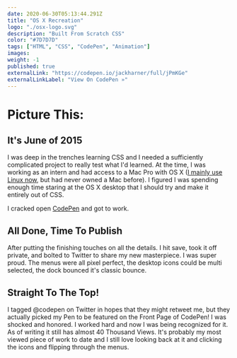 ```yaml
---
date: 2020-06-30T05:13:44.291Z
title: "OS X Recreation" 
logo: "./osx-logo.svg"
description: "Built From Scratch CSS"
color: "#7D7D7D"
tags: ["HTML", "CSS", "CodePen", "Animation"]
images: 
weight: -1
published: true
externalLink: "https://codepen.io/jackharner/full/jPmKGe"
externalLinkLabel: "View On CodePen »"
---
```


# Picture This: 

## It's June of 2015

I was deep in the trenches learning CSS and I needed a sufficiently complicated project to really test what I'd learned. At the time, I was working as an intern and had access to a Mac Pro with OS X ([I mainly use Linux now](/uses), but had never owned a Mac before). I figured I was spending enough time staring at the OS X desktop that I should try and make it entirely out of CSS. 

I cracked open [CodePen](https://codepen.io/jackharner) and got to work. 

## All Done, Time To Publish

After putting the finishing touches on all the details. I hit save, took it off private, and bolted to Twitter to share my new masterpiece. I was super proud. The menus were all pixel perfect, the desktop icons could be multi selected, the dock bounced it's classic bounce. 

## Straight To The Top!

I tagged @codepen on Twitter in hopes that they might retweet me, but they actually picked my Pen to be featured on the Front Page of CodePen! I was shocked and honored. I worked hard and now I was being recognized for it. As of writing it still has almost 40 Thousand Views. It's probably my most viewed piece of work to date and I still love looking back at it and clicking the icons and flipping through the menus.  


